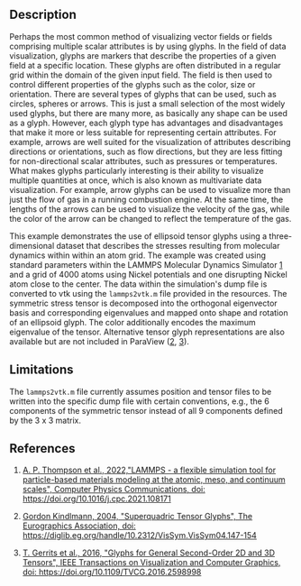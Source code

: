 ## Description ##
Perhaps the most common method of visualizing vector fields or fields comprising multiple scalar attributes is by using glyphs.
In the field of data visualization, glyphs are markers that describe the properties of a given field at a specific location.
These glyphs are often distributed in a regular grid within the domain of the given input field.
The field is then used to control different properties of the glyphs such as the color, size or orientation.
There are several types of glyphs that can be used, such as circles, spheres or arrows.
This is just a small selection of the most widely used glyphs, but there are many more, as basically any shape can be used as a glyph.
However, each glyph type has advantages and disadvantages that make it more or less suitable for representing certain attributes.
For example, arrows are well suited for the visualization of attributes describing directions or orientations, such as flow directions, but they are less fitting for non-directional scalar attributes, such as pressures or temperatures.
What makes glyphs particularly interesting is their ability to visualize multiple quantities at once, which is also known as multivariate data visualization.
For example, arrow glyphs can be used to visualize more than just the flow of gas in a running combustion engine.
At the same time, the lengths of the arrows can be used to visualize the velocity of the gas, while the color of the arrow can be changed to reflect the temperature of the gas.

This example demonstrates the use of ellipsoid tensor glyphs using a three-dimensional dataset that describes the stresses resulting from molecular dynamics within within an atom grid.
The example was created using standard parameters within the LAMMPS Molecular Dynamics Simulator [1](#lammps) and a grid of 4000 atoms using Nickel potentials and one disrupting Nickel atom close to the center.
The data within the simulation's dump file is converted to vtk using the `lammps2vtk.m` file provided in the resources.
The symmetric stress tensor is decomposed into the orthogonal eigenvector basis and corresponding eigenvalues and mapped onto shape and rotation of an ellipsoid glyph.
The color additionally encodes the maximum eigenvalue of the tensor.
Alternative tensor glyph representations are also available but are not included in ParaView ([2](#superquadrics), [3](#general)).

## Limitations ##
The `lammps2vtk.m` file currently assumes position and tensor files to be written into the specific dump file with certain conventions, e.g., the 6 components of the symmetric tensor instead of all 9 components defined by the 3 x 3 matrix.

## References ##
1. [<span id="lammps">A. P. Thompson et al., 2022,"LAMMPS - a flexible simulation tool for particle-based materials modeling at the atomic, meso, and continuum scales", Computer Physics Communications, doi: https://doi.org/10.1016/j.cpc.2021.108171</span>](https://doi.org/10.1016/j.cpc.2021.108171)

2. [<span id="superquadrics">Gordon Kindlmann, 2004, "Superquadric Tensor Glyphs", The Eurographics Association, doi: https://diglib.eg.org/handle/10.2312/VisSym.VisSym04.147-154</span>](https://diglib.eg.org/handle/10.2312/VisSym.VisSym04.147-154)

3. [<span id="general">T. Gerrits et al., 2016, "Glyphs for General Second-Order 2D and 3D Tensors", IEEE Transactions on Visualization and Computer Graphics, doi: https://doi.org/10.1109/TVCG.2016.2598998</span>](https://doi.org/10.1109/TVCG.2016.2598998)